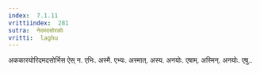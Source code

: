 ```yaml
---
index:  7.1.11
vrittiindex:  281
sutra:  नेदमदसोरकोः
vritti:  laghu 
---
```


अककारयोरिदमदसोर्भिस ऐस् न. एभिः. अस्मै. एभ्यः. अस्मात्. अस्य. अनयोः. एषाम्. अस्मिन्. अनयोः. एषु..

